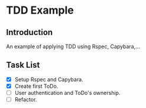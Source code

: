 # TDD Example

## Introduction
An example of applying TDD using Rspec, Capybara,... 

## Task List
- [x] Setup Rspec and Capybara.
- [x] Create first ToDo.
- [ ] User authentication and ToDo's ownership.
- [ ] Refactor.
